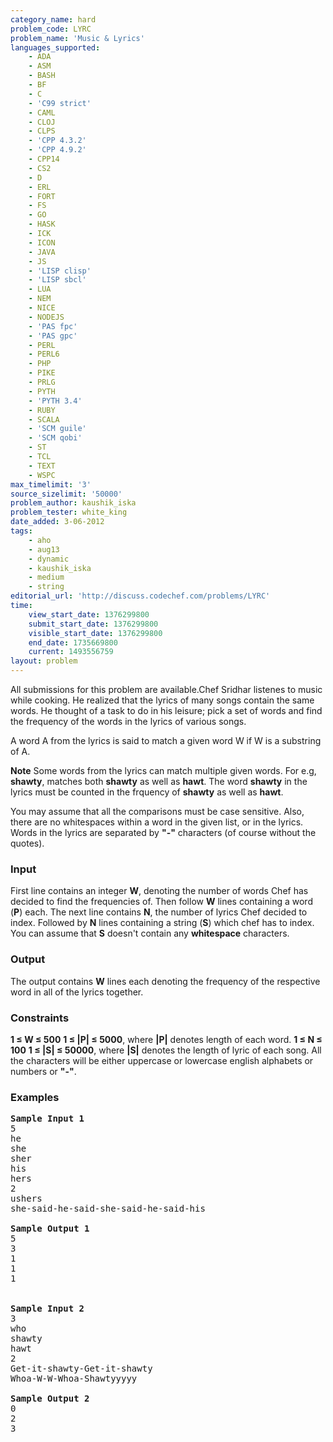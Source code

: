 ```yaml
---
category_name: hard
problem_code: LYRC
problem_name: 'Music & Lyrics'
languages_supported:
    - ADA
    - ASM
    - BASH
    - BF
    - C
    - 'C99 strict'
    - CAML
    - CLOJ
    - CLPS
    - 'CPP 4.3.2'
    - 'CPP 4.9.2'
    - CPP14
    - CS2
    - D
    - ERL
    - FORT
    - FS
    - GO
    - HASK
    - ICK
    - ICON
    - JAVA
    - JS
    - 'LISP clisp'
    - 'LISP sbcl'
    - LUA
    - NEM
    - NICE
    - NODEJS
    - 'PAS fpc'
    - 'PAS gpc'
    - PERL
    - PERL6
    - PHP
    - PIKE
    - PRLG
    - PYTH
    - 'PYTH 3.4'
    - RUBY
    - SCALA
    - 'SCM guile'
    - 'SCM qobi'
    - ST
    - TCL
    - TEXT
    - WSPC
max_timelimit: '3'
source_sizelimit: '50000'
problem_author: kaushik_iska
problem_tester: white_king
date_added: 3-06-2012
tags:
    - aho
    - aug13
    - dynamic
    - kaushik_iska
    - medium
    - string
editorial_url: 'http://discuss.codechef.com/problems/LYRC'
time:
    view_start_date: 1376299800
    submit_start_date: 1376299800
    visible_start_date: 1376299800
    end_date: 1735669800
    current: 1493556759
layout: problem
---
```

All submissions for this problem are available.Chef Sridhar listenes to music while cooking. He realized that the lyrics of many songs contain the same words. He thought of a task to do in his leisure; pick a set of words and find the frequency of the words in the lyrics of various songs.

A word A from the lyrics is said to match a given word W if W is a substring of A.

**Note** Some words from the lyrics can match multiple given words. For e.g, **shawty**, matches both **shawty** as well as **hawt**. The word **shawty** in the lyrics must be counted in the frquency of **shawty** as well as **hawt**.

You may assume that all the comparisons must be case sensitive. Also, there are no whitespaces within a word in the given list, or in the lyrics. Words in the lyrics are separated by **"-"** characters (of course without the quotes).

### Input

First line contains an integer **W**, denoting the number of words Chef has decided to find the frequencies of. Then follow **W** lines containing a word (**P**) each. The next line contains **N**, the number of lyrics Chef decided to index. Followed by **N** lines containing a string (**S**) which chef has to index. You can assume that **S** doesn't contain any **whitespace** characters.

### Output

The output contains **W** lines each denoting the frequency of the respective word in all of the lyrics together.

### Constraints

**1 ≤ W ≤ 500**
**1 ≤ |P| ≤ 5000**, where **|P|** denotes length of each word.
**1 ≤ N ≤ 100**
**1 ≤ |S| ≤ 50000**, where **|S|** denotes the length of lyric of each song.
All the characters will be either uppercase or lowercase english alphabets or numbers or **"-"**.

### Examples

<pre>
<b>Sample Input 1</b>
5
he
she
sher
his
hers
2
ushers
she-said-he-said-she-said-he-said-his

<b>Sample Output 1</b>
5
3
1
1
1


<b>Sample Input 2</b>
3
who
shawty
hawt
2
Get-it-shawty-Get-it-shawty
Whoa-W-W-Whoa-Shawtyyyyy

<b>Sample Output 2</b>
0
2
3

</pre>